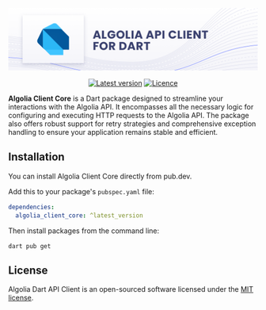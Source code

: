 <p align="center">
  <a href="https://www.algolia.com">
    <img alt="Algolia for Kotlin" src="https://raw.githubusercontent.com/algolia/algoliasearch-client-common/master/banners/dart.png" >
  </a>

  <p align="center">
    <a href="https://pub.dartlang.org/packages/algolia_client_core"><img src="https://img.shields.io/pub/v/algolia_client_core.svg" alt="Latest version"></img></a>
    <a href="https://pub.dev/packages/algolia_client_core/publisher"><img src="https://img.shields.io/pub/publisher/algolia_client_core.svg" alt="Licence"></img></a>
  </p>
</p>

**Algolia Client Core** is a Dart package designed to streamline your interactions with the Algolia API. It encompasses all the necessary logic for configuring and executing HTTP requests to the Algolia API. The package also offers robust support for retry strategies and comprehensive exception handling to ensure your application remains stable and efficient.

## Installation

You can install Algolia Client Core directly from pub.dev.

Add this to your package's `pubspec.yaml` file:

```yaml
dependencies:
  algolia_client_core: ^latest_version
```

Then install packages from the command line:

```shell
dart pub get
```

## License

Algolia Dart API Client is an open-sourced software licensed under the [MIT license](LICENSE).
